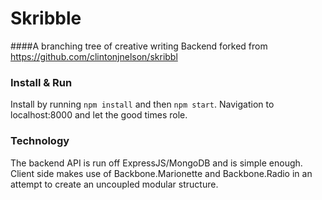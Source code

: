 # Skribble
####A branching tree of creative writing
Backend forked from https://github.com/clintonjnelson/skribbl

### Install & Run
Install by running `npm install` and then `npm start`. Navigation to localhost:8000 and let the good times role.

### Technology
The backend API is run off ExpressJS/MongoDB and is simple enough. Client side makes use of Backbone.Marionette and Backbone.Radio in an attempt to create an uncoupled modular structure.
